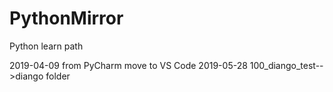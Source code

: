 # PythonMirror
Python learn path

2019-04-09 from PyCharm move to VS Code
2019-05-28 100_diango_test-->diango folder
